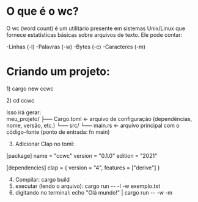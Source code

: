 <h1>O que é o wc?</h1>
<p>O wc (word count) é um utilitário presente em sistemas Unix/Linux que fornece estatísticas básicas sobre arquivos de texto. Ele pode contar:</p>

-Linhas (-l)
-Palavras (-w)
-Bytes (-c)
-Caracteres (-m)

<h1>Criando um projeto: </h1>
<p>1) cargo new ccwc</p>
<p>2) cd ccwc</p>

<p>Isso irá gerar: <br> meu_projeto/
├── Cargo.toml         ← arquivo de configuração (dependências, nome, versão, etc.)
└── src/
    └── main.rs        ← arquivo principal com o código-fonte (ponto de entrada: fn main) </p>


3) Adicionar Clap no toml:
   
[package]
name = "ccwc"
version = "0.1.0"
edition = "2021"

[dependencies]
clap = { version = "4", features = ["derive"] }

4) Compilar: cargo build
5) executar (lendo o arquivo): cargo run -- -l -w exemplo.txt
6) digitando no terminal: echo "Olá mundo!" | cargo run -- -w -m

